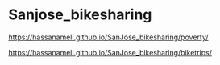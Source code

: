 # Sanjose_bikesharing
https://hassanameli.github.io/SanJose_bikesharing/poverty/

https://hassanameli.github.io/SanJose_bikesharing/biketrips/



